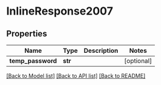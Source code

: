 # InlineResponse2007

## Properties
Name | Type | Description | Notes
------------ | ------------- | ------------- | -------------
**temp_password** | **str** |  | [optional] 

[[Back to Model list]](../README.md#documentation-for-models) [[Back to API list]](../README.md#documentation-for-api-endpoints) [[Back to README]](../README.md)

